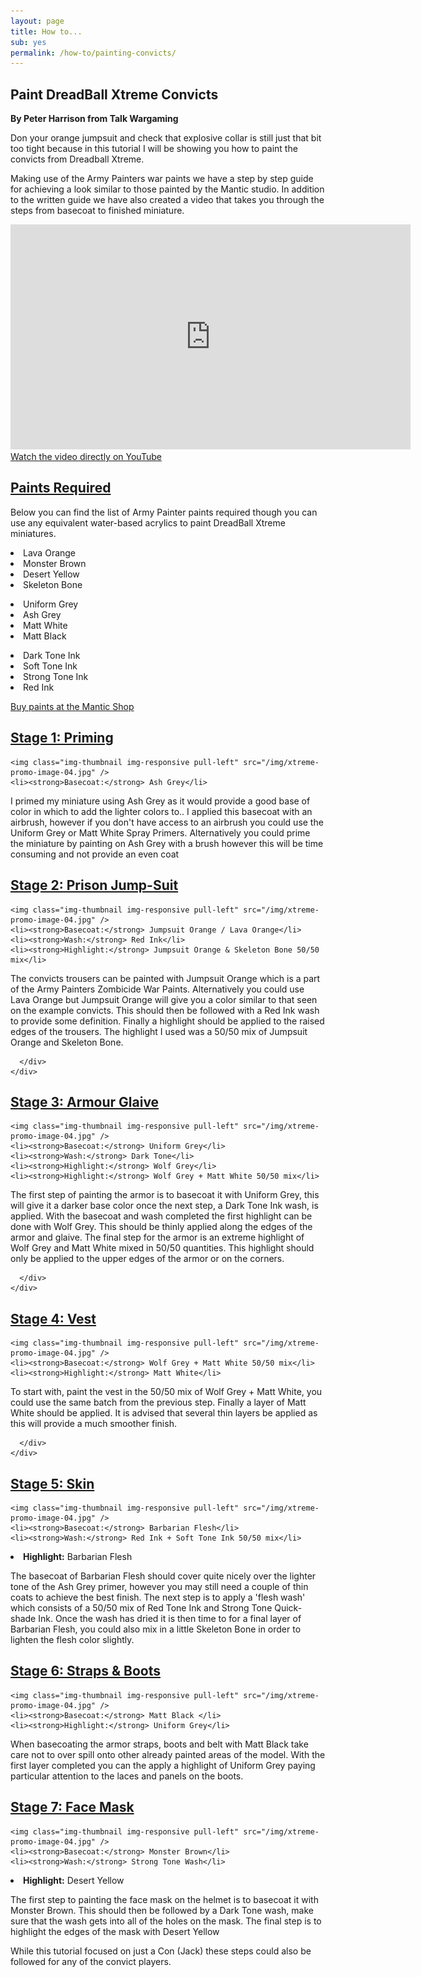 ```yaml
---
layout: page
title: How to...
sub: yes
permalink: /how-to/painting-convicts/
---
```


<h2>Paint DreadBall Xtreme Convicts</h2>
<strong>By Peter Harrison from Talk Wargaming</strong>

Don your orange jumpsuit and check that explosive collar is still just that bit too tight because in this tutorial I will be showing you how to paint the convicts from Dreadball Xtreme.

Making use of the Army Painters war paints we have a step by step guide for achieving a look similar to those painted by the Mantic studio. In addition to the written guide we have also created a video that takes you through the steps from basecoat to finished miniature.

<iframe width="640" height="360" src="https://www.youtube.com/embed/B8PJO4fee3k" frameborder="0" allowfullscreen></iframe>
<!-- leave this in for mobile users -->
<a class="btn btn-danger" target="_blank" href="https://www.youtube.com/watch?v=B8PJO4fee3k">Watch the video directly on YouTube</a>

<div class="panel-group" id="accordion" role="tablist" aria-multiselectable="true">
  <div class="panel panel-default">
    <div class="panel-heading" role="tab" id="headingOne">
      <h2 class="panel-title">
	<a data-toggle="collapse" data-parent="#accordion" href="#collapseOne" aria-expanded="true" aria-controls="collapseOne">
	  Paints Required
	</a>
      </h2>
    </div>
    <div id="collapseOne" class="panel-collapse collapse" role="tabpanel" aria-labelledby="headingOne">
      <div class="panel-body">

Below you can find the list of Army Painter paints required though you can use any equivalent water-based acrylics to paint DreadBall Xtreme miniatures. 

<!-- Content Row -->
<div class="row">
<div class="col-md-4">
<p><li>Lava Orange</li>
<li>Monster Brown </li>
<li>Desert Yellow</li>
<li>Skeleton Bone</li></p>
</div>
<!-- /.col-md-4 -->
 <div class="col-md-4">
<p><li>Uniform Grey</li>
<li>Ash Grey</li>
<li>Matt White</li>
<li>Matt Black</li>
</p>
</div>
<!-- /.col-md-4 -->
 <div class="col-md-4">
<p><li>Dark Tone Ink</li>
<li>Soft Tone Ink</li>
<li>Strong Tone Ink</li>
<li>Red Ink</li></p>
</div>
<!-- /.col-md-4 -->

<p><a href="http://www.manticgames.com/mantic-shop.html" class="btn btn-danger">Buy paints at the Mantic Shop</a></p>

</div>
<!-- /.row -->
     </div>
    </div>
  </div>
  <div class="panel panel-default">
    <div class="panel-heading" role="tab" id="headingTwo">
      <h2 class="panel-title">
        <a class="collapsed" data-toggle="collapse" data-parent="#accordion" href="#collapseTwo" aria-expanded="false" aria-controls="collapseTwo">
          Stage 1: Priming
        </a>
      </h2>
    </div>
    <div id="collapseTwo" class="panel-collapse collapse" role="tabpanel" aria-labelledby="headingTwo">
      <div class="panel-body">
      
    <img class="img-thumbnail img-responsive pull-left" src="/img/xtreme-promo-image-04.jpg" />
    <li><strong>Basecoat:</strong> Ash Grey</li>


I primed my miniature using Ash Grey as it would provide a good base of color in which to add the lighter colors to.. I applied this basecoat with an airbrush, however if you don't have access to an airbrush you could use the Uniform Grey or Matt White Spray Primers. Alternatively you could prime the miniature by painting on Ash Grey with a brush however this will be time consuming and not provide an even coat
      </div>
    </div>
  </div>
<div class="panel panel-default">
    <div class="panel-heading" role="tab" id="headingThree">
      <h2 class="panel-title">
        <a class="collapsed" data-toggle="collapse" data-parent="#accordion" href="#collapseThree" aria-expanded="false" aria-controls="collapseThree">
          Stage 2: Prison Jump-Suit
        </a>
      </h2>
    </div>
    <div id="collapseThree" class="panel-collapse collapse" role="tabpanel" aria-labelledby="headingThree">
      <div class="panel-body">
      
    <img class="img-thumbnail img-responsive pull-left" src="/img/xtreme-promo-image-04.jpg" />
    <li><strong>Basecoat:</strong> Jumpsuit Orange / Lava Orange</li>
    <li><strong>Wash:</strong> Red Ink</li>
    <li><strong>Highlight:</strong> Jumpsuit Orange & Skeleton Bone 50/50 mix</li>


The convicts trousers can be painted with Jumpsuit Orange which is a part of the Army Painters Zombicide War Paints. Alternatively you could use Lava Orange but Jumpsuit Orange will give you a color similar to that seen on the example convicts. This should then be followed with a Red Ink wash to provide some definition. Finally a highlight should be applied to the raised edges of the trousers. The highlight I used was a 50/50 mix of Jumpsuit Orange and Skeleton Bone. 

      </div>
    </div>
  </div>
<div class="panel panel-default">
    <div class="panel-heading" role="tab" id="headingFour">
      <h2 class="panel-title">
        <a class="collapsed" data-toggle="collapse" data-parent="#accordion" href="#collapseFour" aria-expanded="false" aria-controls="collapseFour">
          Stage 3: Armour Glaive
        </a>
      </h2>
    </div>
    <div id="collapseFour" class="panel-collapse collapse" role="tabpanel" aria-labelledby="headingFour">
      <div class="panel-body">
     
    <img class="img-thumbnail img-responsive pull-left" src="/img/xtreme-promo-image-04.jpg" />
    <li><strong>Basecoat:</strong> Uniform Grey</li>
    <li><strong>Wash:</strong> Dark Tone</li>
    <li><strong>Highlight:</strong> Wolf Grey</li>
    <li><strong>Highlight:</strong> Wolf Grey + Matt White 50/50 mix</li>


The first step of painting the armor is to basecoat it with Uniform Grey, this will give it a darker base color once the next step, a Dark Tone Ink wash, is applied. With the basecoat and wash completed the first highlight can be done with Wolf Grey. This should be thinly applied along the edges of the armor and glaive. The final step for the armor is an extreme highlight of Wolf Grey and Matt White mixed in 50/50 quantities. This highlight should only be applied to the upper edges of the armor or on the corners.

      </div>
    </div>
  </div>
 <div class="panel panel-default">
    <div class="panel-heading" role="tab" id="headingFive">
      <h2 class="panel-title">
        <a class="collapsed" data-toggle="collapse" data-parent="#accordion" href="#collapseFive" aria-expanded="false" aria-controls="collapseFive">
	 Stage 4: Vest
        </a>
      </h2>
    </div>
    <div id="collapseFive" class="panel-collapse collapse" role="tabpanel" aria-labelledby="headingFive">
      <div class="panel-body">
     
    <img class="img-thumbnail img-responsive pull-left" src="/img/xtreme-promo-image-04.jpg" />
    <li><strong>Basecoat:</strong> Wolf Grey + Matt White 50/50 mix</li>
    <li><strong>Highlight:</strong> Matt White</li>
 
To start with, paint the vest in the 50/50 mix of Wolf Grey + Matt White, you could use the same batch from the previous step. Finally a layer of Matt White should be applied. It is advised that several thin layers be applied as this will provide a much smoother finish.

      </div>
    </div>
  </div>
 <div class="panel panel-default">
    <div class="panel-heading" role="tab" id="headingSix">
      <h2 class="panel-title">
        <a class="collapsed" data-toggle="collapse" data-parent="#accordion" href="#collapseSix" aria-expanded="false" aria-controls="collapseSix">
	 Stage 5: Skin
       </a>
      </h2>
    </div>
    <div id="collapseSix" class="panel-collapse collapse" role="tabpanel" aria-labelledby="headingSix">
      <div class="panel-body">
     
    <img class="img-thumbnail img-responsive pull-left" src="/img/xtreme-promo-image-04.jpg" />
    <li><strong>Basecoat:</strong> Barbarian Flesh</li>
    <li><strong>Wash:</strong> Red Ink + Soft Tone Ink 50/50 mix</li>
   <li><strong>Highlight:</strong> Barbarian Flesh</li>

The basecoat of Barbarian Flesh should cover quite nicely over the lighter tone of the Ash Grey primer, however you may still need a couple of thin coats to achieve the best finish. The next step is to apply a 'flesh wash' which consists of a 50/50  mix of Red Tone Ink and Strong Tone Quick-shade Ink. Once the wash has dried it is then time to for a final layer of Barbarian Flesh, you could also mix in a little Skeleton Bone in order to lighten the flesh color slightly.
</div>
    </div>
  </div>
 <div class="panel panel-default">
    <div class="panel-heading" role="tab" id="headingSeven">
      <h2 class="panel-title">
        <a class="collapsed" data-toggle="collapse" data-parent="#accordion" href="#collapseSeven" aria-expanded="false" aria-controls="collapseSeven">
	 Stage 6: Straps & Boots
	</a>
      </h2>
    </div>
    <div id="collapseSeven" class="panel-collapse collapse" role="tabpanel" aria-labelledby="headingSeven">
      <div class="panel-body">
     
    <img class="img-thumbnail img-responsive pull-left" src="/img/xtreme-promo-image-04.jpg" />
    <li><strong>Basecoat:</strong> Matt Black </li>
    <li><strong>Highlight:</strong> Uniform Grey</li>
 
When basecoating the armor straps, boots and belt with Matt Black take care not to over spill onto other already painted areas of the model. With the first layer completed you can the apply a highlight of Uniform Grey paying particular attention to the laces and panels on the boots.
</div>
    </div>
  </div>
 <div class="panel panel-default">
    <div class="panel-heading" role="tab" id="headingEight">
      <h2 class="panel-title">
        <a class="collapsed" data-toggle="collapse" data-parent="#accordion" href="#collapseEight" aria-expanded="false" aria-controls="collapseEight">
	 Stage 7: Face Mask
	</a>
      </h2>
    </div>
    <div id="collapseEight" class="panel-collapse collapse" role="tabpanel" aria-labelledby="headingEight">
      <div class="panel-body">
     
    <img class="img-thumbnail img-responsive pull-left" src="/img/xtreme-promo-image-04.jpg" />
    <li><strong>Basecoat:</strong> Monster Brown</li>
    <li><strong>Wash:</strong> Strong Tone Wash</li>
   <li><strong>Highlight:</strong> Desert Yellow</li>

The first step to painting the face mask on the helmet is to basecoat it with Monster Brown.  This should then be followed by a Dark Tone wash, make sure that the wash gets into all of the holes on the mask. The final step is to highlight the edges of the mask with Desert Yellow

While this tutorial focused on just a Con (Jack) these steps could also be followed for any of the convict players. 
